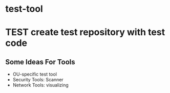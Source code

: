 # test-tool

# TEST create test repository with test code

## Some Ideas For Tools

- OU-specific test tool
- Security Tools: Scanner
- Network Tools: visualizing

  
